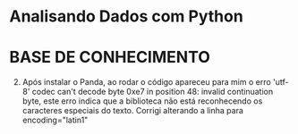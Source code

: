 # Analisando Dados com Python
# BASE DE CONHECIMENTO
 
2. Após instalar o Panda, ao rodar o código apareceu para mim o erro 'utf-8' codec can't decode byte 0xe7 in position 48: invalid continuation byte, este erro indica que a biblioteca não está reconhecendo os caracteres especiais do texto. Corrigi alterando a linha para encoding="latin1"


